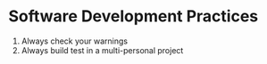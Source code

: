 # Software Development Practices

1. Always check your warnings
2. Always build test in a multi-personal project
